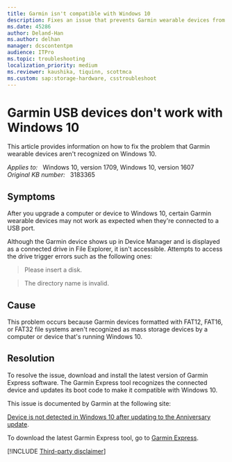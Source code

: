 ```yaml
---
title: Garmin isn't compatible with Windows 10
description: Fixes an issue that prevents Garmin wearable devices from working after you've upgraded your computer or device to Windows 10.
ms.date: 45286
author: Deland-Han
ms.author: delhan
manager: dcscontentpm
audience: ITPro
ms.topic: troubleshooting
localization_priority: medium
ms.reviewer: kaushika, tiquinn, scottmca
ms.custom: sap:storage-hardware, csstroubleshoot
---
```

# Garmin USB devices don't work with Windows 10

This article provides information on how to fix the problem that Garmin wearable devices aren't recognized on Windows 10.

_Applies to:_ &nbsp; Windows 10, version 1709, Windows 10, version 1607  
_Original KB number:_ &nbsp; 3183365

## Symptoms

After you upgrade a computer or device to Windows 10, certain Garmin wearable devices may not work as expected when they're connected to a USB port.

Although the Garmin device shows up in Device Manager and is displayed as a connected drive in File Explorer, it isn't accessible. Attempts to access the drive trigger errors such as the following ones:

> Please insert a disk.

> The directory name is invalid.

## Cause

This problem occurs because Garmin devices formatted with FAT12, FAT16, or FAT32 file systems aren't recognized as mass storage devices by a computer or device that's running Windows 10.

## Resolution

To resolve the issue, download and install the latest version of Garmin Express software. The Garmin Express tool recognizes the connected device and updates its boot code to make it compatible with Windows 10.

This issue is documented by Garmin at the following site:

[Device is not detected in Windows 10 after updating to the Anniversary update](https://static.garmin.com/com.garmin.static-pages/cf-maintenance-500.html?site=forums).

To download the latest Garmin Express tool, go to [Garmin Express](https://software.garmin.com/express.html).

[!INCLUDE [Third-party disclaimer](../../includes/third-party-disclaimer.md)]
